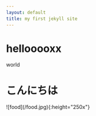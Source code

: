 ```yaml
---
layout: default
title: my first jekyll site
---
```

# hellooooxx
world
<h1>こんにちは</h1>
![food](/food.jpg){:height="250x"}
